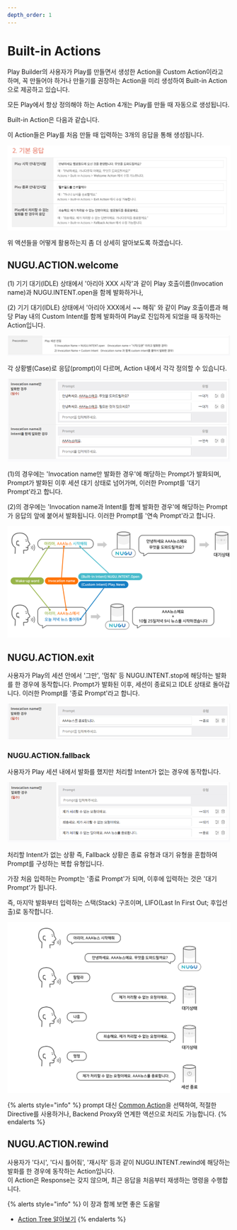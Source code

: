 ```yaml
---
depth_order: 1
---
```


# Built-in Actions

Play Builder의 사용자가 Play를 만들면서 생성한 Action을 Custom Action이라고 하며, 꼭 만들어야 하거나 만들기를 권장하는 Action을 미리 생성하여 Built-in Action으로 제공하고 있습니다.

모든 Play에서 항상 정의해야 하는 Action 4개는 Play를 만들 때 자동으로 생성됩니다.

Built-in Action은 다음과 같습니다.

이 Action들은 Play를 처음 만들 때 입력하는 3개의 응답을 통해 생성됩니다.

![](assets/images/built-in-actions-01.png)

위 액션들을 어떻게 활용하는지 좀 더 상세히 알아보도록 하겠습니다.

## NUGU.ACTION.welcome

(1) 기기 대기(IDLE) 상태에서 '아리아 XXX 시작'과 같이 Play 호출이름(Invocation name)과 NUGU.INTENT.open을 함께 발화하거나,

(2) 기기 대기(IDLE) 상태에서 '아리아 XXX에서 ~~ 해줘' 와 같이 Play 호출이름과 해당 Play 내의 Custom Intent를 함께 발화하여 Play로 진입하게 되었을 때 동작하는 Action입니다.

![](assets/images/built-in-actions-02.png)

각 상황별(Case)로 응답(prompt)이 다르며, Action 내에서 각각 정의할 수 있습니다.

![](assets/images/built-in-actions-03.png)

(1)의 경우에는 'Invocation name만 발화한 경우'에 해당하는 Prompt가 발화되며, Prompt가 발화된 이후 세션 대기 상태로 넘어가며, 이러한 Prompt를 '대기 Prompt'라고 합니다.

(2)의 경우에는 'Invocation name과 Intent를 함께 발화한 경우'에 해당하는 Prompt가 응답의 앞에 붙어서 발화됩니다. 이러한 Prompt를 '연속 Prompt'라고 합니다.

![](assets/images/built-in-actions-04.png)

## NUGU.ACTION.exit

사용자가 Play의 세션 안에서 '그만', '멈춰' 등 NUGU.INTENT.stop에 해당하는 발화를 한 경우에 동작합니다. Prompt가 발화된 이후, 세션이 종료되고 IDLE 상태로 돌아갑니다. 이러한 Prompt를 '종료 Prompt'라고 합니다.

![](assets/images/built-in-actions-05.png)

### NUGU.ACTION.fallback <a href="#fallback" id="fallback"></a>

사용자가 Play 세션 내에서 발화를 했지만 처리할 Intent가 없는 경우에 동작합니다.

![](assets/images/built-in-actions-06.png)

처리할 Intent가 없는 상황 즉, Fallback 상황은 종료 유형과 대기 유형을 혼합하여 Prompt를 구성하는 복합 유형입니다.

가장 처음 입력하는 Prompt는 '종료 Prompt'가 되며, 이후에 입력하는 것은 '대기 Prompt'가 됩니다.

즉, 마지막 발화부터 입력하는 스택(Stack) 구조이며, LIFO(Last In First Out; 후입선출)로 동작합니다.

![](assets/images/built-in-actions-07.png)

{% alerts style="info" %}
prompt 대신 [Common Action](use-common-actions)을 선택하여, 적절한 Directive를 사용하거나, Backend Proxy와 연계한 액션으로 처리도 가능합니다.
{% endalerts %}



## NUGU.ACTION.rewind

사용자가 '다시', '다시 틀어줘', '재시작' 등과 같이 NUGU.INTENT.rewind에 해당하는 발화를 한 경우에 동작하는 Action입니다.\
이 Action은 Response는 갖지 않으며, 최근 응답을 처음부터 재생하는 명령을 수행합니다.

{% alerts style="info" %}
이 장과 함께 보면 좋은 도움말

* [Action Tree 알아보기](use-branch-actions#use-branch-actions)
{% endalerts %}
